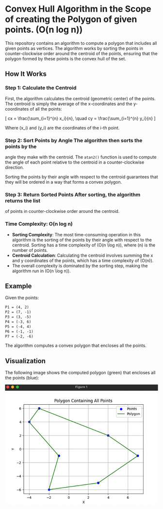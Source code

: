 # Convex Hull Algorithm in the Scope of creating the Polygon of given points. (O(n log n))

This repository contains an algorithm to compute a polygon that includes all
given points as vertices. The algorithm works by sorting the points in
counter-clockwise order around the centroid of the points, ensuring that the
polygon formed by these points is the convex hull of the set.

## How It Works

### Step 1: Calculate the Centroid
First, the algorithm calculates the centroid (geometric center) of the points. The centroid is simply the average of the x-coordinates and the y-coordinates of all the points:

\[
cx = \frac{\sum_{i=1}^{n} x_i}{n}, \quad cy = \frac{\sum_{i=1}^{n} y_i}{n}
\]

Where \(x_i\) and \(y_i\) are the coordinates of the i-th point.

### Step 2: Sort Points by Angle The algorithm then sorts the points by the
angle they make with the centroid. The `atan2()` function is used to compute
the angle of each point relative to the centroid in a counter-clockwise
direction.

Sorting the points by their angle with respect to the centroid guarantees that
they will be ordered in a way that forms a convex polygon.

### Step 3: Return Sorted Points After sorting, the algorithm returns the list
of points in counter-clockwise order around the centroid.

### Time Complexity: O(n log n)
- **Sorting Complexity**: The most time-consuming operation in this algorithm
  is the sorting of the points by their angle with respect to the centroid.
  Sorting has a time complexity of \(O(n \log n)\), where \(n\) is the number
  of points.
- **Centroid Calculation**: Calculating the centroid involves summing the x and
  y coordinates of the points, which has a time complexity of \(O(n)\).
- The overall complexity is dominated by the sorting step, making the algorithm
  run in \(O(n \log n)\).

## Example

Given the points:

```
P1 = (4, 2)
P2 = (7, -1)
P3 = (3, -5)
P4 = (-3, 6)
P5 = (-4, 4)
P6 = (-1, -1)
P7 = (-2, -6)
```

The algorithm computes a convex polygon that encloses all the points.

## Visualization

The following image shows the computed polygon (green) that encloses all the points (blue):

![Convex Hull Polygon](figure_1.png)

